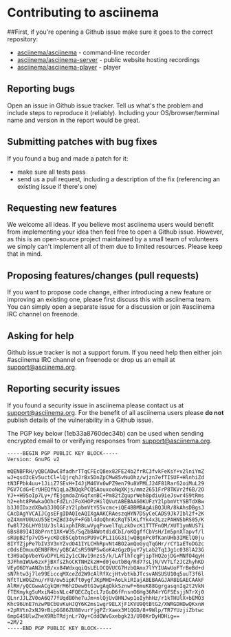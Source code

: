 # Contributing to asciinema

##First, if you're opening a Github issue make sure it goes to the correct repository:

* [asciinema/asciinema](https://github.com/asciinema/asciinema/issues) - command-line recorder
* [asciinema/asciinema-server](https://github.com/asciinema/asciinema-server/issues) - public website hosting recordings
* [asciinema/asciinema-player](https://github.com/asciinema/asciinema-player/issues) - player

## Reporting bugs

Open an issue in Github issue tracker.
Tell us what's the problem and include steps to reproduce it (reliably).
Including your OS/browser/terminal name and version in the report would be great.

## Submitting patches with bug fixes

If you found a bug and made a patch for it:

* make sure all tests pass
* send us a pull request, including a description of the fix (referencing an existing issue if there's one)

## Requesting new features

We welcome all ideas.
If you believe most asciinema users would benefit from implementing your idea then feel free to open a Github issue.
However, as this is an open-source project maintained by a small team of volunteers we simply can't implement all of them due to limited resources. Please keep that in mind.

## Proposing features/changes (pull requests)

If you want to propose code change, either introducing a new feature or improving an existing one, please first discuss this with asciinema team. You can simply open a separate issue for a discussion or join #asciinema IRC channel on freenode.

## Asking for help

Github issue tracker is not a support forum.
If you need help then either join #asciinema IRC channel on freenode or drop us an email at support@asciinema.org.

## Reporting security issues

If you found a security issue in asciinema please contact us at support@asciinema.org.
For the benefit of all asciinema users please **do not** publish details of the vulnerability in a Github issue.

The PGP key below (1eb33a8760dec34b) can be used when sending encrypted email to or verifying responses from support@asciinema.org.

```
-----BEGIN PGP PUBLIC KEY BLOCK-----
Version: GnuPG v2

mQENBFRH/yQBCADwC8fadhrTTqCFEcQ8ex82FE24b2frRC3fvkFeKsY+v2lniYmZ
wJ+qsd3cEv5uctCl+lQjrqhJrBx5DnZpCMw85vNuOhz/wjzn7efTISUF+HlnhiZd
tN3FPbk4uu+1JiiZ7SEvH+I4JjM46Vx6wPZ9en79u8VPMLJ24F81Rar62oiMuL29
PGV7CdG+ErUHEQfN1qLaZNQqkPCQSAouxooNqXKjs/mmz2651FrP8TKVr2f6B/2O
YJ++H9SoIp7Ly+/fEjgmdaZnGqfxnBC+Pm82tZguprWeh8pdiu9ieJswr4S9tRms
h2+eht8PWwkaOOhcFdZLnJFoXHOPzHilQVutABEBAAG0KUFzY2lpbmVtYSBTdXBw
b3J0IDxzdXBwb3J0QGFzY2lpbmVtYS5vcmc+iQE4BBMBAgAiBQJUR/8kAhsDBgsJ
CAcDAgYVCAIJCgsEFgIDAQIeAQIXgAAKCRAeszqHYN7DSyCeCADS9Jk7Ibl2f+2K
eZ4XmYU0UxU55EtHZBd34yF+FGbl4doQhnKcRqT5lKLfYk4x3LzzPAHNSbRS05/K
fw8l72GLHY01U/3slAixphIR8LwVyqPxwelTqLzkDvcK1TTTFnOM/XUT1ymNUS7i
6Bs889I4I8bPrnt1XK+W35/SqZbBAWotdidCbI/oKQgffCbVsH/Im5pnXTapvf/l
sRUpB2fp7vD5+ycKDcB5CqbtnsPU9vCPL11GG3ijwQBgnPc0fKanUHb3IMElQ0ju
8IYTZjpPe7bIV3V3nYZvdO41IYLCHhRpvNt4BO2amQoGyqTqGHr/rCY1aEToDG2c
cOdsEOmuuQENBFRH/yQBCACsR59NPSwGoK4zGgzDjuY7yLab2Tq1Jg1c038lA23G
t3H9aOpVbeYGvDPYLHi2y1cCNv19nzs5/k/LAflhTcgPjipTHQ2ojDG+MNfO4qyH
3JFhm1WUw6zxFjBXfsZhoCKTNHZkzH+d0jeutbBq/Rd77sLjN/VVTLfzJCZhyhKD
VEyO6DYaANZn1B/xx84WdxqqiQsLELOCQVUCG7HzbQAmx7lYYIUAwUoFTrBeBd+d
sN7htw3j7le99EiccqMXceZd2W9cAlRfXcjHtvbtkbJTcsvANSUSU10q5uuT3f6l
NftTLWOGZnu/rFU/ow5ipKft0ygfJKpMHD+AoLkiRIajABEBAAGJAR8EGAECAAkF
AlRH/yQCGwwACgkQHrM6h2Dew0tG1wgAqOkkSznwF+6muK88GgrgasqnIq2t2VkN
fTEKmykgSuMxiN4bsNLc4FQECZqIcL7zGuD6fFnsnO6Hg36R4rYGFSEsjjN7rXj0
QLnrJJLZV0oA6Q77fUqdB0he7uJm+nlQjUv8HNJwp1oIyhhHz/r1kTHUlX+bEMO3
Khc96UnE7nzwPBCbUvKuHJQY6K2ms1wgr9ELXjF1KVU9QtBtG2/XWRGDHDwQKxnW
+2pRVtn2xNJ9rBipGG86ZU88vurYjgPZrXaex3M1QGD/8+9Wlp/TR7YUzjiZbtwc
6mpG4SUlwZheX9RbTRdjnLr7Qy+CddOWvGxebgk23/U90KrDyHDHig==
=2M/2
-----END PGP PUBLIC KEY BLOCK-----
```
